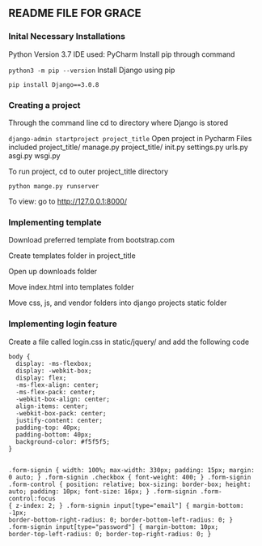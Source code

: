 ## README FILE FOR GRACE

### Inital Necessary Installations
Python Version 3.7
IDE used: PyCharm
Install pip through command
  <p><code>python3 -m pip --version</code>
Install Django using pip
  <p><code>pip install Django==3.0.8</code>

### Creating a project
Through the command line cd to directory where Django is stored
<p><code>django-admin startproject project_title</code>
Open project in Pycharm
Files included
  project_title/
    manage.py
    project_title/
      init.py
      settings.py
      urls.py
      asgi.py
      wsgi.py
  
To run project, cd to outer project_title directory
<p><code>python mange.py runserver</code>

To view: go to http://127.0.0.1:8000/

### Implementing template
Download preferred template from bootstrap.com

Create templates folder in project_title

Open up downloads folder

Move index.html into templates folder

Move css, js, and vendor folders into django projects static folder

### Implementing login feature
Create a file called login.css in static/jquery/ and add the following code
<p><code>body {
  display: -ms-flexbox;
  display: -webkit-box;
  display: flex;
  -ms-flex-align: center;
  -ms-flex-pack: center;
  -webkit-box-align: center;
  align-items: center;
  -webkit-box-pack: center;
  justify-content: center;
  padding-top: 40px;
  padding-bottom: 40px;
  background-color: #f5f5f5;
}

.form-signin {
  width: 100%;
  max-width: 330px;
  padding: 15px;
  margin: 0 auto;
}
.form-signin .checkbox {
  font-weight: 400;
}
.form-signin .form-control {
  position: relative;
  box-sizing: border-box;
  height: auto;
  padding: 10px;
  font-size: 16px;
}
.form-signin .form-control:focus {
  z-index: 2;
}
.form-signin input[type="email"] {
  margin-bottom: -1px;
  border-bottom-right-radius: 0;
  border-bottom-left-radius: 0;
}
.form-signin input[type="password"] {
  margin-bottom: 10px;
  border-top-left-radius: 0;
  border-top-right-radius: 0;
}
</style></code>
